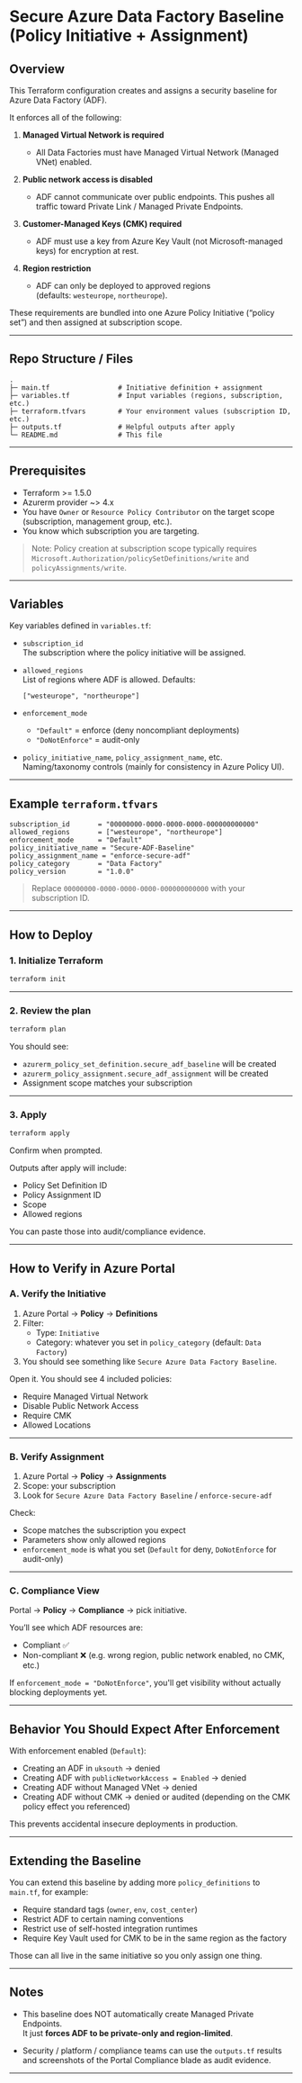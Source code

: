 # Secure Azure Data Factory Baseline (Policy Initiative + Assignment)

## Overview

This Terraform configuration creates and assigns a security baseline for Azure Data Factory (ADF).

It enforces all of the following:

1. **Managed Virtual Network is required**  
   - All Data Factories must have Managed Virtual Network (Managed VNet) enabled.

2. **Public network access is disabled**  
   - ADF cannot communicate over public endpoints. This pushes all traffic toward Private Link / Managed Private Endpoints.

3. **Customer-Managed Keys (CMK) required**  
   - ADF must use a key from Azure Key Vault (not Microsoft-managed keys) for encryption at rest.

4. **Region restriction**  
   - ADF can only be deployed to approved regions  
     (defaults: `westeurope`, `northeurope`).

These requirements are bundled into one Azure Policy Initiative (“policy set”) and then assigned at subscription scope.

---

## Repo Structure / Files

```text
.
├─ main.tf                 # Initiative definition + assignment
├─ variables.tf            # Input variables (regions, subscription, etc.)
├─ terraform.tfvars        # Your environment values (subscription ID, etc.)
├─ outputs.tf              # Helpful outputs after apply
└─ README.md               # This file
```

---

## Prerequisites

- Terraform >= 1.5.0  
- Azurerm provider ~> 4.x  
- You have `Owner` or `Resource Policy Contributor` on the target scope (subscription, management group, etc.).  
- You know which subscription you are targeting.

> Note: Policy creation at subscription scope typically requires `Microsoft.Authorization/policySetDefinitions/write` and `policyAssignments/write`.

---

## Variables

Key variables defined in `variables.tf`:

- `subscription_id`  
  The subscription where the policy initiative will be assigned.

- `allowed_regions`  
  List of regions where ADF is allowed. Defaults:
  ```hcl
  ["westeurope", "northeurope"]
  ```

- `enforcement_mode`  
  - `"Default"` = enforce (deny noncompliant deployments)
  - `"DoNotEnforce"` = audit-only

- `policy_initiative_name`, `policy_assignment_name`, etc.  
  Naming/taxonomy controls (mainly for consistency in Azure Policy UI).

---

## Example `terraform.tfvars`

```hcl
subscription_id       = "00000000-0000-0000-0000-000000000000"
allowed_regions       = ["westeurope", "northeurope"]
enforcement_mode      = "Default"
policy_initiative_name = "Secure-ADF-Baseline"
policy_assignment_name = "enforce-secure-adf"
policy_category       = "Data Factory"
policy_version        = "1.0.0"
```

> Replace `00000000-0000-0000-0000-000000000000` with your subscription ID.

---

## How to Deploy

### 1. Initialize Terraform

```bash
terraform init
```

---

### 2. Review the plan

```bash
terraform plan
```

You should see:
- `azurerm_policy_set_definition.secure_adf_baseline` will be created  
- `azurerm_policy_assignment.secure_adf_assignment` will be created  
- Assignment scope matches your subscription

---

### 3. Apply

```bash
terraform apply
```

Confirm when prompted.

Outputs after apply will include:
- Policy Set Definition ID
- Policy Assignment ID
- Scope
- Allowed regions

You can paste those into audit/compliance evidence.

---

## How to Verify in Azure Portal

### A. Verify the Initiative

1. Azure Portal → **Policy** → **Definitions**  
2. Filter:
   - Type: `Initiative`
   - Category: whatever you set in `policy_category` (default: `Data Factory`)
3. You should see something like `Secure Azure Data Factory Baseline`.

Open it. You should see 4 included policies:
- Require Managed Virtual Network  
- Disable Public Network Access  
- Require CMK  
- Allowed Locations

---

### B. Verify Assignment

1. Azure Portal → **Policy** → **Assignments**  
2. Scope: your subscription  
3. Look for `Secure Azure Data Factory Baseline` / `enforce-secure-adf`

Check:
- Scope matches the subscription you expect  
- Parameters show only allowed regions  
- `enforcement_mode` is what you set (`Default` for deny, `DoNotEnforce` for audit-only)

---

### C. Compliance View

Portal → **Policy** → **Compliance** → pick initiative.

You’ll see which ADF resources are:
- Compliant ✅
- Non-compliant ❌ (e.g. wrong region, public network enabled, no CMK, etc.)

If `enforcement_mode = "DoNotEnforce"`, you'll get visibility without actually blocking deployments yet.

---

## Behavior You Should Expect After Enforcement

With enforcement enabled (`Default`):

- Creating an ADF in `uksouth` → denied  
- Creating ADF with `publicNetworkAccess = Enabled` → denied  
- Creating ADF without Managed VNet → denied  
- Creating ADF without CMK → denied or audited (depending on the CMK policy effect you referenced)

This prevents accidental insecure deployments in production.

---

## Extending the Baseline

You can extend this baseline by adding more `policy_definitions` to `main.tf`, for example:

- Require standard tags (`owner`, `env`, `cost_center`)  
- Restrict ADF to certain naming conventions  
- Restrict use of self-hosted integration runtimes  
- Require Key Vault used for CMK to be in the same region as the factory

Those can all live in the same initiative so you only assign one thing.

---

## Notes

- This baseline does NOT automatically create Managed Private Endpoints.  
  It just **forces ADF to be private-only and region-limited**.

- Security / platform / compliance teams can use the `outputs.tf` results and screenshots of the Portal Compliance blade as audit evidence.

---
